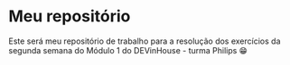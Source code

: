 # Meu repositório
Este será meu repositório de trabalho para a resolução dos exercícios da segunda semana do Módulo 1 do DEVinHouse - turma Philips 😁